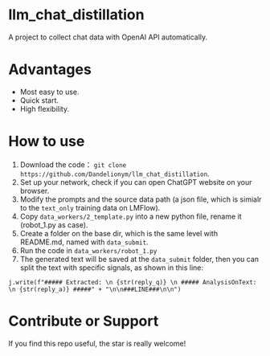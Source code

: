 # llm_chat_distillation
A project to collect chat data with OpenAI API automatically.

# Advantages
- Most easy to use.
- Quick start.
- High flexibility.

# How to use
1. Download the code： `git clone https://github.com/Dandelionym/llm_chat_distillation`.
2. Set up your network, check if you can open ChatGPT website on your browser.
3. Modify the prompts and the source data path (a json file, which is simialr to the `text_only` training data on LMFlow).
4. Copy `data_workers/2_template.py` into a new python file, rename it (robot_1.py as case).
5. Create a folder on the base dir, which is the same level with README.md, named with `data_submit`.
6. Run the code in `data_workers/robot_1.py`
7. The generated text will be saved at the `data_submit` folder, then you can split the text with specific signals, as shown in this line: 
```
j.write(f"##### Extracted: \n {str(reply_q)} \n ##### AnalysisOnText: \n {str(reply_a)} #####" + "\n\n###LINE###\n\n")
```

# Contribute or Support
If you find this repo useful, the star is really welcome!
